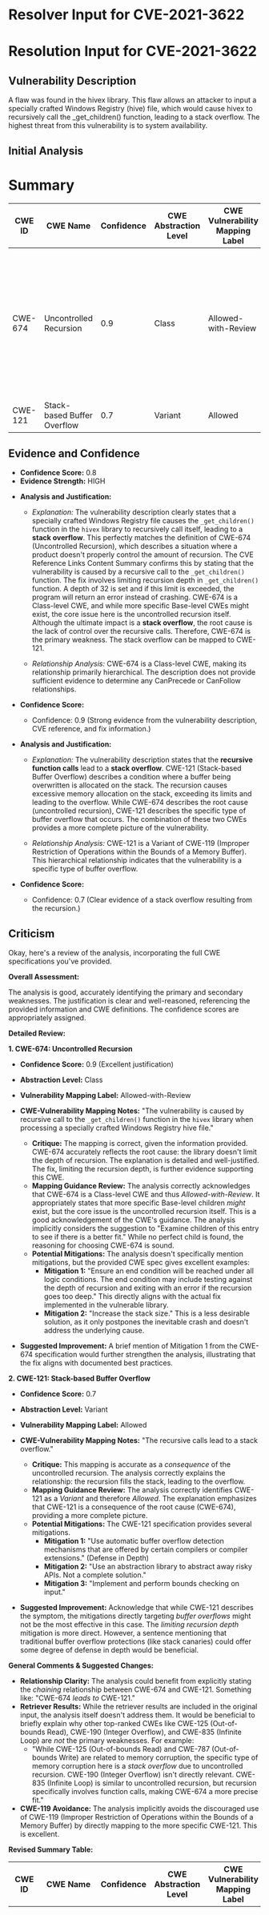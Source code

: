 # Resolver Input for CVE-2021-3622

# Resolution Input for CVE-2021-3622

## Vulnerability Description
A flaw was found in the hivex library. This flaw allows an attacker to input a specially crafted Windows Registry (hive) file, which would cause hivex to recursively call the _get_children() function, leading to a stack overflow. The highest threat from this vulnerability is to system availability.

## Initial Analysis
# Summary
| CWE ID | CWE Name | Confidence | CWE Abstraction Level | CWE Vulnerability Mapping Label | CWE-Vulnerability Mapping Notes |
|---|---|---|---|---|---|
| CWE-674 | Uncontrolled Recursion | 0.9 | Class | Allowed-with-Review | The vulnerability is caused by recursive call to the `_get_children()` function in the `hivex` library when processing a specially crafted Windows Registry hive file. |
| CWE-121 | Stack-based Buffer Overflow | 0.7 | Variant | Allowed | The recursive calls lead to a stack overflow. |

## Evidence and Confidence

*   **Confidence Score:** 0.8
*   **Evidence Strength:** HIGH

- **Analysis and Justification:**  
  - *Explanation:* The vulnerability description clearly states that a specially crafted Windows Registry file causes the `_get_children()` function in the `hivex` library to recursively call itself, leading to a **stack overflow**. This perfectly matches the definition of CWE-674 (Uncontrolled Recursion), which describes a situation where a product doesn't properly control the amount of recursion. The CVE Reference Links Content Summary confirms this by stating that the vulnerability is caused by a recursive call to the `_get_children()` function. The fix involves limiting recursion depth in `_get_children()` function. A depth of 32 is set and if this limit is exceeded, the program will return an error instead of crashing. CWE-674 is a Class-level CWE, and while more specific Base-level CWEs might exist, the core issue here is the uncontrolled recursion itself. Although the ultimate impact is a **stack overflow**, the root cause is the lack of control over the recursive calls. Therefore, CWE-674 is the primary weakness. The stack overflow can be mapped to CWE-121.
  
  - *Relationship Analysis:* CWE-674 is a Class-level CWE, making its relationship primarily hierarchical. The description does not provide sufficient evidence to determine any CanPrecede or CanFollow relationships.

- **Confidence Score:**  
  - Confidence: 0.9 (Strong evidence from the vulnerability description, CVE reference, and fix information.)

- **Analysis and Justification:**  
  - *Explanation:* The vulnerability description states that the **recursive function calls** lead to a **stack overflow**. CWE-121 (Stack-based Buffer Overflow) describes a condition where a buffer being overwritten is allocated on the stack. The recursion causes excessive memory allocation on the stack, exceeding its limits and leading to the overflow. While CWE-674 describes the root cause (uncontrolled recursion), CWE-121 describes the specific type of buffer overflow that occurs. The combination of these two CWEs provides a more complete picture of the vulnerability.
  
  - *Relationship Analysis:* CWE-121 is a Variant of CWE-119 (Improper Restriction of Operations within the Bounds of a Memory Buffer). This hierarchical relationship indicates that the vulnerability is a specific type of buffer overflow.

- **Confidence Score:**  
  - Confidence: 0.7 (Clear evidence of a stack overflow resulting from the recursion.)

## Criticism
Okay, here's a review of the analysis, incorporating the full CWE specifications you've provided.

**Overall Assessment:**

The analysis is good, accurately identifying the primary and secondary weaknesses.  The justification is clear and well-reasoned, referencing the provided information and CWE definitions. The confidence scores are appropriately assigned.

**Detailed Review:**

**1. CWE-674: Uncontrolled Recursion**

*   **Confidence Score:** 0.9 (Excellent justification)
*   **Abstraction Level:** Class
*   **Vulnerability Mapping Label:** Allowed-with-Review
*   **CWE-Vulnerability Mapping Notes:** "The vulnerability is caused by recursive call to the `_get_children()` function in the `hivex` library when processing a specially crafted Windows Registry hive file."

    *   **Critique:** The mapping is correct, given the information provided. CWE-674 accurately reflects the root cause: the library doesn't limit the depth of recursion. The explanation is detailed and well-justified. The fix, limiting the recursion depth, is further evidence supporting this CWE.
    *   **Mapping Guidance Review:** The analysis correctly acknowledges that CWE-674 is a Class-level CWE and thus *Allowed-with-Review*. It appropriately states that more specific Base-level children *might* exist, but the core issue is the uncontrolled recursion itself.  This is a good acknowledgement of the CWE's guidance. The analysis implicitly considers the suggestion to "Examine children of this entry to see if there is a better fit." While no perfect child is found, the reasoning for choosing CWE-674 is sound.
    *   **Potential Mitigations:** The analysis doesn't specifically mention mitigations, but the provided CWE spec gives excellent examples:
        *   **Mitigation 1:** "Ensure an end condition will be reached under all logic conditions. The end condition may include testing against the depth of recursion and exiting with an error if the recursion goes too deep."  This directly aligns with the actual fix implemented in the vulnerable library.
        *   **Mitigation 2:** "Increase the stack size." This is a less desirable solution, as it only postpones the inevitable crash and doesn't address the underlying cause.
*   **Suggested Improvement:** A brief mention of Mitigation 1 from the CWE-674 specification would further strengthen the analysis, illustrating that the fix aligns with documented best practices.

**2. CWE-121: Stack-based Buffer Overflow**

*   **Confidence Score:** 0.7
*   **Abstraction Level:** Variant
*   **Vulnerability Mapping Label:** Allowed
*   **CWE-Vulnerability Mapping Notes:** "The recursive calls lead to a stack overflow."

    *   **Critique:**  This mapping is accurate as a *consequence* of the uncontrolled recursion. The analysis correctly explains the relationship: the recursion fills the stack, leading to the overflow.
    *   **Mapping Guidance Review:**  The analysis correctly identifies CWE-121 as a *Variant* and therefore *Allowed*. The explanation emphasizes that CWE-121 is a consequence of the root cause (CWE-674), providing a more complete picture.
    *   **Potential Mitigations:** The CWE-121 specification provides several mitigations.
        *   **Mitigation 1:** "Use automatic buffer overflow detection mechanisms that are offered by certain compilers or compiler extensions." (Defense in Depth)
        *   **Mitigation 2:** "Use an abstraction library to abstract away risky APIs. Not a complete solution."
        *   **Mitigation 3:** "Implement and perform bounds checking on input."
*   **Suggested Improvement:** Acknowledge that while CWE-121 describes the symptom, the mitigations directly targeting *buffer overflows* might not be the most effective in this case. The *limiting recursion depth* mitigation is more direct. However, a sentence mentioning that traditional buffer overflow protections (like stack canaries) could offer some degree of defense in depth would be beneficial.

**General Comments & Suggested Changes:**

*   **Relationship Clarity:** The analysis could benefit from explicitly stating the *chaining* relationship between CWE-674 and CWE-121.  Something like: "CWE-674 *leads to* CWE-121."
*   **Retriever Results:** While the retriever results are included in the original input, the analysis itself doesn't address them. It would be beneficial to briefly explain why other top-ranked CWEs like CWE-125 (Out-of-bounds Read), CWE-190 (Integer Overflow), and CWE-835 (Infinite Loop) are *not* the primary weaknesses.  For example:
    *   "While CWE-125 (Out-of-bounds Read) and CWE-787 (Out-of-bounds Write) are related to memory corruption, the specific type of memory corruption here is a *stack overflow* due to uncontrolled recursion. CWE-190 (Integer Overflow) isn't directly relevant.  CWE-835 (Infinite Loop) is similar to uncontrolled recursion, but recursion specifically involves function calls, making CWE-674 a more precise fit."
*   **CWE-119 Avoidance:** The analysis implicitly avoids the discouraged use of CWE-119 (Improper Restriction of Operations within the Bounds of a Memory Buffer) by directly mapping to the more specific CWE-121. This is excellent.

**Revised Summary Table:**

| CWE ID | CWE Name | Confidence | CWE Abstraction Level | CWE Vulnerability Mapping Label | CWE-Vulnerability Mapping Notes |
|---|---|---|---|---|---|
| CWE-674 | Uncontrolled Recursion | 0.9 | Class | Allowed-with-Review | The vulnerability is caused by recursive call to the `_get_children()` function in the `hivex` library when processing a specially crafted Windows Registry hive file. The fix, limiting recursion depth, directly addresses this root cause. |
| CWE-121 | Stack-based Buffer Overflow | 0.7 | Variant | Allowed | The uncontrolled recursive calls (CWE-674) lead to a stack overflow (CWE-121), exhausting the stack memory. While buffer overflow protections could provide defense in depth, the primary mitigation involves limiting recursion. |

**In summary:** The analysis is strong and demonstrates a good understanding of the CWEs involved. The suggested improvements aim to make the reasoning even more explicit and to address potential alternative interpretations based on the retriever results and the full CWE specifications. The additions of potential mitigations would improve the overall value of the analysis.

Consider both the direct matches and the relationships between CWEs
when making your final determination.
        